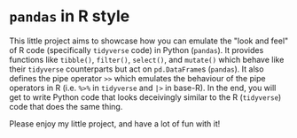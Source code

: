 # `pandas` in R style

This little project aims to showcase how you can emulate the "look and feel" of R code (specifically `tidyverse` code) in Python (`pandas`). It provides functions like `tibble()`, `filter()`, `select()`, and `mutate()` which behave like their `tidyverse` counterparts but act on `pd.DataFrame`s (`pandas`). It also defines the pipe operator `>>` which emulates the behaviour of the pipe operators in R (i.e. `%>%` in `tidyverse` and `|>` in base-R). In the end, you will get to write Python code that looks deceivingly similar to the R (`tidyverse`) code that does the same thing.

Please enjoy my little project, and have a lot of fun with it!